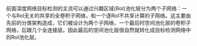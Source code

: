 前面深度网络目标检测的主流可以通过兴趣区域(RoI)池化层分为两个子网络：一个与RoI无关的共享的全卷积子网络，和一个逐RoI不共享计算的子网络。这主要由先前的分类架构造成，它们被设计为两个子网络，一个最后时空间池化层的卷积子网络，后跟几个全连接层。因此最后的空间池化层很自然就转化成目标检测网络中的RoI池化层。